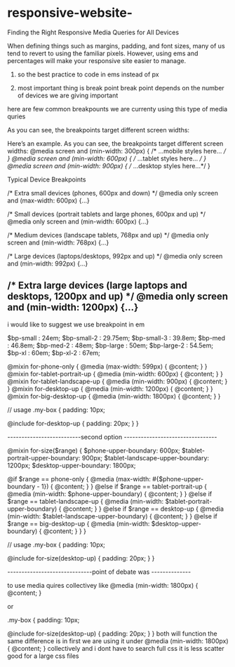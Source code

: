 # responsive-website-
Finding the Right Responsive Media Queries for All Devices

When defining things such as margins, padding, and font sizes, many of us tend to revert to using the familiar pixels. However, using ems and percentages will make your responsive site easier to manage.

1) so the best practice to code in ems instead of px 

 
2) most important thing is break point 
break point depends on the number of devices we are giving important

here are few common breakpounts we are currenty using this type of media quries 

As you can see, the breakpoints target different screen widths:

Here’s an example. As you can see, the breakpoints target different screen widths:
@media screen and (min-width: 300px) { /* ...mobile styles here... */ }
@media screen and (min-width: 600px) { /* ...tablet styles here... */ }
@media screen and (min-width: 900px) { /* ...desktop styles here...*/ } 


Typical Device Breakpoints

 /* Extra small devices (phones, 600px and down) */
@media only screen and (max-width: 600px) {...}

/* Small devices (portrait tablets and large phones, 600px and up) */
@media only screen and (min-width: 600px) {...}

/* Medium devices (landscape tablets, 768px and up) */
@media only screen and (min-width: 768px) {...}

/* Large devices (laptops/desktops, 992px and up) */
@media only screen and (min-width: 992px) {...}

/* Extra large devices (large laptops and desktops, 1200px and up) */
@media only screen and (min-width: 1200px) {...} 
---------------------------------------------------------------------


i would like to suggest we use breakpoint in em

$bp-small : 24em;
$bp-small-2 : 29.75em;
$bp-small-3 : 39.8em;
$bp-med : 46.8em;
$bp-med-2 : 48em;
$bp-large : 50em;
$bp-large-2 : 54.5em;
$bp-xl : 60em;
$bp-xl-2 : 67em;


@mixin for-phone-only {
  @media (max-width: 599px) { @content; }
}
@mixin for-tablet-portrait-up {
  @media (min-width: 600px) { @content; }
}
@mixin for-tablet-landscape-up {
  @media (min-width: 900px) { @content; }
}
@mixin for-desktop-up {
  @media (min-width: 1200px) { @content; }
}
@mixin for-big-desktop-up {
  @media (min-width: 1800px) { @content; }
}

// usage
.my-box {
  padding: 10px;
  
  @include for-desktop-up {
    padding: 20px;
  }
}

--------------------------second option ---------------------------------

@mixin for-size($range) {
  $phone-upper-boundary: 600px;
  $tablet-portrait-upper-boundary: 900px;
  $tablet-landscape-upper-boundary: 1200px;
  $desktop-upper-boundary: 1800px;

  @if $range == phone-only {
    @media (max-width: #{$phone-upper-boundary - 1}) { @content; }
  } @else if $range == tablet-portrait-up {
    @media (min-width: $phone-upper-boundary) { @content; }
  } @else if $range == tablet-landscape-up {
    @media (min-width: $tablet-portrait-upper-boundary) { @content; }
  } @else if $range == desktop-up {
    @media (min-width: $tablet-landscape-upper-boundary) { @content; }
  } @else if $range == big-desktop-up {
    @media (min-width: $desktop-upper-boundary) { @content; }
  }
}

// usage
.my-box {
  padding: 10px;
  
  @include for-size(desktop-up) {
    padding: 20px;
  }
}


------------------------------point of debate was --------------

to use media quires collectivey 
like 
@media (min-width: 1800px) { @content; }

or

.my-box {
  padding: 10px;
  
  @include for-size(desktop-up) {
    padding: 20px;
  }
}
both will function the same 
difference is 
in first we are using it under @media (min-width: 1800px) { @content; }
collectively and i dont have to search full css it is less scatter 
good for a large css files 
